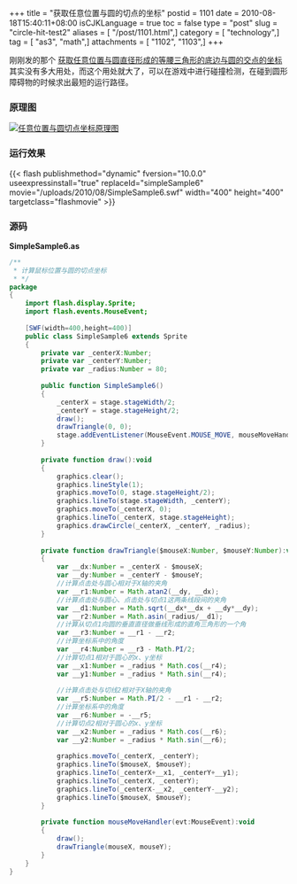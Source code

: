 +++
title = "获取任意位置与圆的切点的坐标"
postid = 1101
date = 2010-08-18T15:40:11+08:00
isCJKLanguage = true
toc = false
type = "post"
slug = "circle-hit-test2"
aliases = [ "/post/1101.html",]
category = [ "technology",]
tag = [ "as3", "math",]
attachments = [ "1102", "1103",]
+++


刚刚发的那个 [获取任意位置与圆直径形成的等腰三角形的底边与圆的交点的坐标](https://blog.zengrong.net/post/1097.html) 其实没有多大用处，而这个用处就大了，可以在游戏中进行碰撞检测，在碰到圆形障碍物的时候求出最短的运行路径。

### 原理图

[![任意位置与圆切点坐标原理图](/uploads/2010/08/circle_tangent.png "circle_tangent")](/uploads/2010/08/circle_tangent.png)  
<!--more-->

### 运行效果

{{< flash publishmethod="dynamic" fversion="10.0.0" useexpressinstall="true" replaceId="simpleSample6" movie="/uploads/2010/08/SimpleSample6.swf" width="400" height="400" targetclass="flashmovie" >}}

### 源码

**SimpleSample6.as**

``` actionscript
/**
 * 计算鼠标位置与圆的切点坐标
 * */
package
{
    import flash.display.Sprite;
    import flash.events.MouseEvent;
    
    [SWF(width=400,height=400)]
    public class SimpleSample6 extends Sprite
    {
        private var _centerX:Number;
        private var _centerY:Number;
        private var _radius:Number = 80;
        
        public function SimpleSample6()
        {
            _centerX = stage.stageWidth/2;
            _centerY = stage.stageHeight/2;
            draw();
            drawTriangle(0, 0);
            stage.addEventListener(MouseEvent.MOUSE_MOVE, mouseMoveHandler);
        }
        
        private function draw():void
        {
            graphics.clear();
            graphics.lineStyle(1);
            graphics.moveTo(0, stage.stageHeight/2);
            graphics.lineTo(stage.stageWidth, _centerY);
            graphics.moveTo(_centerX, 0);
            graphics.lineTo(_centerX, stage.stageHeight);
            graphics.drawCircle(_centerX, _centerY, _radius);
        }
        
        private function drawTriangle($mouseX:Number, $mouseY:Number):void
        {
            var __dx:Number = _centerX - $mouseX;
            var __dy:Number = _centerY - $mouseY;
            //计算点击处与圆心相对于X轴的夹角
            var __r1:Number = Math.atan2(__dy, __dx);
            //计算点击处与圆心、点击处与切点1这两条线段间的夹角
            var __d1:Number = Math.sqrt(__dx*__dx + __dy*__dy);
            var __r2:Number = Math.asin(_radius/__d1);
            //计算从切点1向圆的垂直直径做垂线形成的直角三角形的一个角
            var __r3:Number = __r1 - __r2;
            //计算坐标系中的角度
            var __r4:Number = __r3 - Math.PI/2;
            //计算切点1相对于圆心的x、y坐标
            var __x1:Number = _radius * Math.cos(__r4);
            var __y1:Number = _radius * Math.sin(__r4);
            
            //计算点击处与切线2相对于X轴的夹角
            var __r5:Number = Math.PI/2 - __r1 - __r2;
            //计算坐标系中的角度
            var __r6:Number = -__r5;
            //计算切点2相对于圆心的x、y坐标
            var __x2:Number = _radius * Math.cos(__r6);
            var __y2:Number = _radius * Math.sin(__r6);
            
            graphics.moveTo(_centerX, _centerY);
            graphics.lineTo($mouseX, $mouseY);
            graphics.lineTo(_centerX+__x1, _centerY+__y1);
            graphics.lineTo(_centerX, _centerY);
            graphics.lineTo(_centerX-__x2, _centerY-__y2);
            graphics.lineTo($mouseX, $mouseY);
        }
        
        private function mouseMoveHandler(evt:MouseEvent):void
        {
            draw();
            drawTriangle(mouseX, mouseY);
        }
    }
}
```
